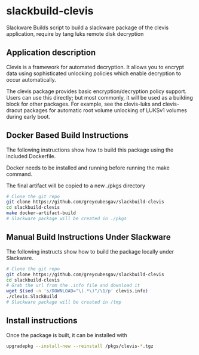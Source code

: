 # slackbuild-clevis
Slackware Builds script to build a slackware package of the clevis application, require by tang luks remote disk decryption


## Application description
Clevis is a framework for automated decryption. It allows you to encrypt
data using sophisticated unlocking policies which enable decryption to
occur automatically.

The clevis package provides basic encryption/decryption policy support.
Users can use this directly; but most commonly, it will be used as a
building block for other packages. For example, see the clevis-luks
and clevis-dracut packages for automatic root volume unlocking of LUKSv1
volumes during early boot.

## Docker Based Build Instructions

The following instructions show how to build this package using the included Dockerfile.

Docker needs to be installed and running before running the make command.

The final artifact will be copied to a new ./pkgs directory

```bash
# Clone the git repo
git clone https://github.com/greycubesgav/slackbuild-clevis
cd slackbuild-clevis
make docker-artifact-build
# Slackware package will be created in ./pkgs
```

## Manual Build Instructions Under Slackware

The following instructs show how to build the package locally under Slackware.

```bash
# Clone the git repo
git clone https://github.com/greycubesgav/slackbuild-clevis
cd slackbuild-clevis
# Grab the url from the .info file and download it
wget $(sed -n 's/DOWNLOAD="\(.*\)"/\1/p' clevis.info)
./clevis.SlackBuild
# Slackware package will be created in /tmp
```

## Install instructions

Once the package is built, it can be installed with

```bash
upgradepkg --install-new --reinstall /pkgs/clevis-*.tgz
```
